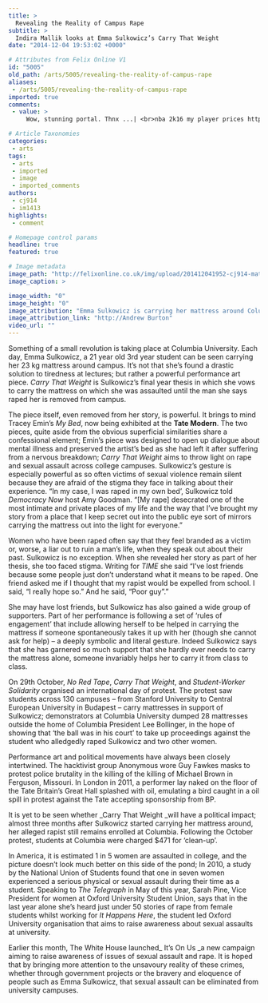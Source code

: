 ```yaml
---
title: >
  Revealing the Reality of Campus Rape
subtitle: >
  Indira Mallik looks at Emma Sulkowicz’s Carry That Weight
date: "2014-12-04 19:53:02 +0000"

# Attributes from Felix Online V1
id: "5005"
old_path: /arts/5005/revealing-the-reality-of-campus-rape
aliases:
 - /arts/5005/revealing-the-reality-of-campus-rape
imported: true
comments:
 - value: >
     Wow, stunning portal. Thnx ...| <br>nba 2k16 my player prices https://message.diigo.com/message/nba-2k16-mt-coins-my-keeper-in-aim-and-take-my-chances-4268728?page_num=0#0

# Article Taxonomies
categories:
 - arts
tags:
 - arts
 - imported
 - image
 - imported_comments
authors:
 - cj914
 - im1413
highlights:
 - comment

# Homepage control params
headline: true
featured: true

# Image metadata
image_path: "http://felixonline.co.uk/img/upload/201412041952-cj914-mattress-protest.jpg"
image_caption: >

image_width: "0"
image_height: "0"
image_attribution: "Emma Sulkowicz is carrying her mattress around Columbia University in protest"
image_attribution_link: "http://Andrew Burton"
video_url: ""
---
```


Something of a small revolution is taking place at Columbia University. Each day, Emma Sulkowicz, a 21 year old 3rd year student can be seen carrying her 23 kg mattress around campus. It’s not that she’s found a drastic solution to tiredness at lectures; but rather a powerful performance art piece. _Carry That Weight_ is Sulkowicz’s final year thesis in which she vows to carry the mattress on which she was assaulted until the man she says raped her is removed from campus.

The piece itself, even removed from her story, is powerful. It brings to mind Tracey Emin’s _My Bed_, now being exhibited at the __Tate Modern__. The two pieces, quite aside from the obvious superficial similarities share a confessional element; Emin’s piece was designed to open up dialogue about mental illness and preserved the artist’s bed as she had left it after suffering from a nervous breakdown; _Carry That Weight_ aims to throw light on rape and sexual assault across college campuses. Sulkowicz’s gesture is especially powerful as so often victims of sexual violence remain silent because they are afraid of the stigma they face in talking about their experience. “In my case, I was raped in my own bed’, Sulkowicz told _Democracy Now_ host Amy Goodman. “[My rape] desecrated one of the most intimate and private places of my life and the way that I’ve brought my story from a place that I keep secret out into the public eye sort of mirrors carrying the mattress out into the light for everyone.”

Women who have been raped often say that they feel branded as a victim or, worse, a liar out to ruin a man’s life, when they speak out about their past. Sulkowicz is no exception. When she revealed her story as part of her thesis, she too faced stigma. Writing for _TIME_ she said “I’ve lost friends because some people just don’t understand what it means to be raped. One friend asked me if I thought that my rapist would be expelled from school. I said, “I really hope so.” And he said, “Poor guy”.”

She may have lost friends, but Sulkowicz has also gained a wide group of supporters. Part of her performance is following a set of ‘rules of engagement’ that include allowing herself to be helped in carrying the mattress if someone spontaneously takes it up with her (though she cannot ask for help) – a deeply symbolic and literal gesture. Indeed Sulkowicz says that she has garnered so much support that she hardly ever needs to carry the mattress alone, someone invariably helps her to carry it from class to class.

On 29th October, _No Red Tape_, _Carry That Weight_, and _Student-Worker Solidarity_ organised an international day of protest. The protest saw students across 130 campuses – from Stanford University to Central European University in Budapest – carry mattresses in support of Sulkowicz; demonstrators at Columbia University dumped 28 mattresses outside the home of Columbia President Lee Bollinger, in the hope of showing that ‘the ball was in his court’ to take up proceedings against the student who alledgedly raped Sulkowicz and two other women.

Performance art and political movements have always been closely intertwined. The hacktivist group Anonymous wore Guy Fawkes masks to protest police brutality in the killing of the killing of Michael Brown in Ferguson, Missouri. In London in 2011, a performer lay naked on the floor of the Tate Britain’s Great Hall splashed with oil, emulating a bird caught in a oil spill in protest against the Tate accepting sponsorship from BP.

It is yet to be seen whether _Carry That Weight _will have a political impact; almost three months after Sulkowicz started carrying her mattress around, her alleged rapist still remains enrolled at Columbia. Following the October protest, students at Columbia were charged $471 for ‘clean-up’.

In America, it is estimated 1 in 5 women are assaulted in college, and the picture doesn’t look much better on this side of the pond; In 2010, a study by the National Union of Students found that one in seven women experienced a serious physical or sexual assault during their time as a student. Speaking to _The Telegraph_ in May of this year, Sarah Pine, Vice President for women at Oxford University Student Union, says that in the last year alone she’s heard just under 50 stories of rape from female students whilst working for _It Happens Here_, the student led Oxford University organisation that aims to raise awareness about sexual assaults at university.

Earlier this month, The White House launched_ It’s On Us _a new campaign aiming to raise awareness of issues of sexual assault and rape. It is hoped that by bringing more attention to the unsavoury reality of these crimes, whether through government projects or the bravery and eloquence of people such as Emma Sulkowicz, that sexual assault can be eliminated from university campuses.
